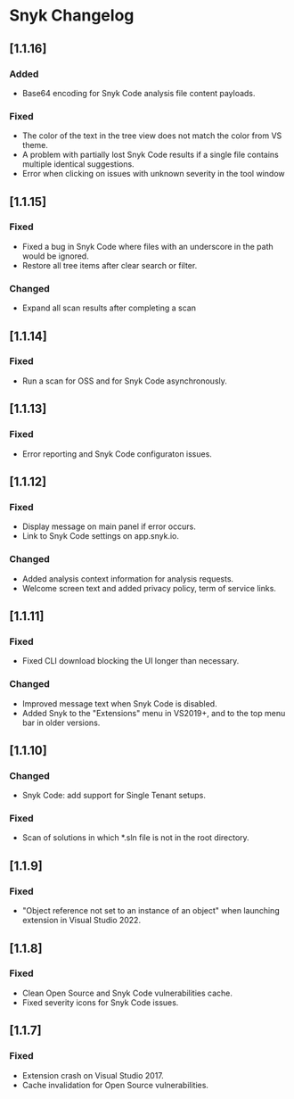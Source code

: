 # Snyk Changelog

## [1.1.16]

### Added
- Base64 encoding for Snyk Code analysis file content payloads.

### Fixed
- The color of the text in the tree view does not match the color from VS theme.
- A problem with partially lost Snyk Code results if a single file contains multiple identical suggestions.
- Error when clicking on issues with unknown severity in the tool window

## [1.1.15]

### Fixed
- Fixed a bug in Snyk Code where files with an underscore in the path would be ignored.
- Restore all tree items after clear search or filter.

### Changed
- Expand all scan results after completing a scan

## [1.1.14]

### Fixed
- Run a scan for OSS and for Snyk Code asynchronously.

## [1.1.13]

### Fixed
- Error reporting and Snyk Code configuraton issues.

## [1.1.12]

### Fixed
- Display message on main panel if error occurs.
- Link to Snyk Code settings on app.snyk.io.

### Changed
- Added analysis context information for analysis requests.
- Welcome screen text and added privacy policy, term of service links.

## [1.1.11]

### Fixed
- Fixed CLI download blocking the UI longer than necessary.

### Changed
- Improved message text when Snyk Code is disabled.
- Added Snyk to the "Extensions" menu in VS2019+, and to the top menu bar in older versions.

## [1.1.10]

### Changed
- Snyk Code: add support for Single Tenant setups.

### Fixed
- Scan of solutions in which *.sln file is not in the root directory.

## [1.1.9]

### Fixed
- "Object reference not set to an instance of an object" when launching extension in Visual Studio 2022.

## [1.1.8]

### Fixed
- Clean Open Source and Snyk Code vulnerabilities cache.
- Fixed severity icons for Snyk Code issues.

## [1.1.7]

### Fixed
- Extension crash on Visual Studio 2017.
- Cache invalidation for Open Source vulnerabilities.
